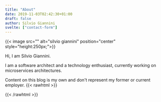 ```yaml
---
title: "About"
date: 2019-11-03T02:42:30+01:00
draft: false
author: Silvio Giannini
svelte: ["contact-form"]
---
```


{{< image src="" alt="silvio giannini" position="center" style="height:250px;">}}

Hi, I am Silvio Giannini.

I am a software architect and a technology enthusiast, currently working on microservices architectures.

Content on this blog is my own and don't represent my former or current employer.
{{< rawhtml >}}
  <div id="svelte-contact-form"></div>
{{< /rawhtml >}}